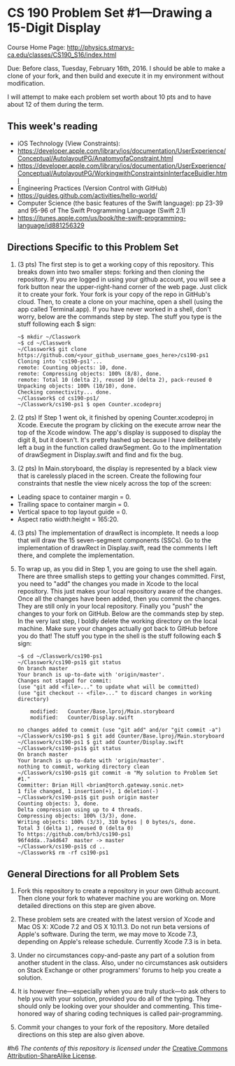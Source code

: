 # CS 190 Problem Set #1&mdash;Drawing a 15-Digit Display

Course Home Page: http://physics.stmarys-ca.edu/classes/CS190_S16/index.html

Due: Before class, Tuesday, February 16th, 2016. I should be able to make a clone of your fork, and then build and execute it in my environment without modification.

I will attempt to make each problem set worth about 10 pts and to have about 12 of them during the term.

## This week's reading

* iOS Technology (View Constraints):
 * https://developer.apple.com/library/ios/documentation/UserExperience/Conceptual/AutolayoutPG/AnatomyofaConstraint.html
 * https://developer.apple.com/library/ios/documentation/UserExperience/Conceptual/AutolayoutPG/WorkingwithConstraintsinInterfaceBuidler.html
* Engineering Practices (Version Control with GitHub)
 * https://guides.github.com/activities/hello-world/
* Computer Science (the basic features of the Swift language): pp 23-39 and 95-96 of The Swift Programming Language (Swift 2.1)
 * https://itunes.apple.com/us/book/the-swift-programming-language/id881256329

## Directions Specific to this Problem Set

1. (3 pts) The first step is to get a working copy of this repository. This breaks down into two smaller steps: forking and then cloning the repository. If you are logged in using your github account, you will see a fork button near the upper-right-hand corner of the web page. Just click it to create your fork. Your fork is your copy of the repo in GitHub's cloud. Then, to create a clone on your machine, open a shell (using the app called Terminal.app). If you have never worked in a shell, don't worry, below are the commands step by step. The stuff you type is the stuff following each $ sign:

    ```
    ~$ mkdir ~/Classwork
    ~$ cd ~/Classwork
    ~/Classwork$ git clone https://github.com/<your_github_username_goes_here>/cs190-ps1
    Cloning into 'cs190-ps1'...
    remote: Counting objects: 10, done.
    remote: Compressing objects: 100% (8/8), done.
    remote: Total 10 (delta 2), reused 10 (delta 2), pack-reused 0
    Unpacking objects: 100% (10/10), done.
    Checking connectivity... done.
    ~/Classwork$ cd cs190-ps1/
    ~/Classwork/cs190-ps1 $ open Counter.xcodeproj
    ```

2. (2 pts) If Step 1 went ok, it finished by opening Counter.xcodeproj in Xcode. Execute the program by clicking on the execute arrow near the top of the Xcode window. The app's display is supposed to display the digit 8, but it doesn't. It's pretty hashed up because I have deliberately left a bug in the function called drawSegment. Go to the implmentation of drawSegment in Display.swift and find and fix the bug.

3. (2 pts) In Main.storyboard, the display is represented by a black view that is carelessly placed in the screen. Create the following four constraints that nestle the view nicely across the top of the screen:
 * Leading space to container margin = 0.
 * Trailing space to container margin = 0.
 * Vertical space to top layout guide = 0.
 * Aspect ratio width:height = 165:20.

4. (3 pts) The implementation of drawRect is incomplete. It needs a loop that will draw the 15 seven-segment components (SSCs). Go to the implementation of drawRect in Display.swift, read the comments I left there, and complete the implementation.

5. To wrap up, as you did in Step 1, you are going to use the shell again. There are three smallish steps to getting your changes committed. First, you need to "add" the changes you made in Xcode to the local repository. This just makes your local repository aware of the changes. Once all the changes have been added, then you commit the changes. They are still only in your local repository. Finally you "push" the changes to your fork on GitHub. Below are the commands step by step. In the very last step, I boldly delete the working directory on the local machine. Make sure your changes actually got back to GitHub before you do that! The stuff you type in the shell is the stuff following each $ sign:

    ```
    ~$ cd ~/Classwork/cs190-ps1
    ~/Classwork/cs190-ps1$ git status
    On branch master
    Your branch is up-to-date with 'origin/master'.
    Changes not staged for commit:
    (use "git add <file>..." to update what will be committed)
    (use "git checkout -- <file>..." to discard changes in working directory)
    
        modified:   Counter/Base.lproj/Main.storyboard
        modified:   Counter/Display.swift

    no changes added to commit (use "git add" and/or "git commit -a")
    ~/Classwork/cs190-ps1 $ git add Counter/Base.lproj/Main.storyboard
    ~/Classwork/cs190-ps1 $ git add Counter/Display.swift
    ~/Classwork/cs190-ps1$ git status
    On branch master
    Your branch is up-to-date with 'origin/master'.
    nothing to commit, working directory clean
    ~/Classwork/cs190-ps1$ git commit -m "My solution to Problem Set #1."
    Committer: Brian Hill <brian@torch.gateway.sonic.net>
    1 file changed, 1 insertion(+), 1 deletion(-)
    ~/Classwork/cs190-ps1$ git push origin master
    Counting objects: 3, done.
    Delta compression using up to 4 threads.
    Compressing objects: 100% (3/3), done.
    Writing objects: 100% (3/3), 310 bytes | 0 bytes/s, done.
    Total 3 (delta 1), reused 0 (delta 0)
    To https://github.com/brh3/cs190-ps1
    96f4dda..7a4d647  master -> master
    ~/Classwork/cs190-ps1$ cd ..
    ~/Classwork$ rm -rf cs190-ps1 
    ```

## General Directions for all Problem Sets

1. Fork this repository to create a repository in your own Github account. Then clone your fork to whatever machine you are working on. More detailed directions on this step are given above.

2. These problem sets are created with the latest version of Xcode and Mac OS X: XCode 7.2 and OS X 10.11.3. Do not run beta versions of Apple's software. During the term, we may move to Xcode 7.3, depending on Apple's release schedule. Currently Xcode 7.3 is in beta.

3. Under no circumstances copy-and-paste any part of a solution from another student in the class. Also, under no circumstances ask outsiders on Stack Exchange or other programmers' forums to help you create a solution.

4. It is however fine&mdash;especially when you are truly stuck&mdash;to ask others to help you with your solution, provided you do all of the typing. They should only be looking over your shoulder and commenting. This time-honored way of sharing coding techniques is called pair-programming.

5. Commit your changes to your fork of the repository. More detailed directions on this step are also given above.

#h6 _The contents of this repository is licensed under the_ [Creative Commons Attribution-ShareAlike License](http://creativecommons.org/licenses/by-sa/3.0/).
